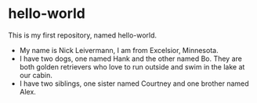 # hello-world
This is my first repository, named hello-world.
- My name is Nick Leivermann, I am from Excelsior, Minnesota. 
- I have two dogs, one named Hank and the other named Bo. They are both golden retrievers who love to run outside and swim in the lake at our cabin. 
- I have two siblings, one sister named Courtney and one brother named Alex.
